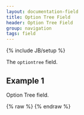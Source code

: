 ```yaml
---
layout: documentation-field
title: Option Tree Field
header: Option Tree Field
group: navigation
tags: field
---
```

{% include JB/setup %}

The ```optiontree``` field.

<!-- INCLUDE_API_DOCS: optiontree -->


## Example 1
Option Tree field.
<div id="field1"> </div>
{% raw %}
<script type="text/javascript" id="field1-script">
$("#field1").alpaca({
    "schema": {
        "type": "number",
        "title": "What is your favorite number?"
    },
    "options": {
        "type": "optiontree",
        "tree": {
            "selectors": {
                "sport": {
                    "schema": {
                        "type": "text"
                    },
                    "options": {
                        "label": "Pick a Sport...",
                        "size": 3
                    }
                },
                "team": {
                    "schema": {
                        "type": "text"
                    },
                    "options": {
                        "label": "Pick a Team..."
                    }
                },
                "player": {
                    "schema": {
                        "type": "text"
                    },
                    "options": {
                        "label": "Pick a Player..."
                    }
                }
            },
            "selectorOrder": ["sport", "team", "player"],
            "data": [{
                "value": 23,
                "attributes": {
                    "sport": "Basketball",
                    "team": "Chicago Bulls",
                    "player": "Michael Jordan"
                }
            }, {
                "value": 33,
                "attributes": {
                    "sport": "Basketball",
                    "team": "Chicago Bulls",
                    "player": "Scotty Pippen"
                }
            }, {
                "value": 4,
                "attributes": {
                    "sport": "Football",
                    "team": "Green Bay Packers",
                    "player": "Brett Favre"
                }
            }, {
                "value": 19,
                "attributes": {
                    "sport": "Baseball",
                    "team": "Milwaukee Brewers",
                    "player": "Robin Yount"
                }
            }, {
                "value": 99,
                "attributes": {
                    "sport": "Hockey",
                    "player": "Wayne Gretzky"
                }
            }]
        }
    }
});
</script>
{% endraw %}


